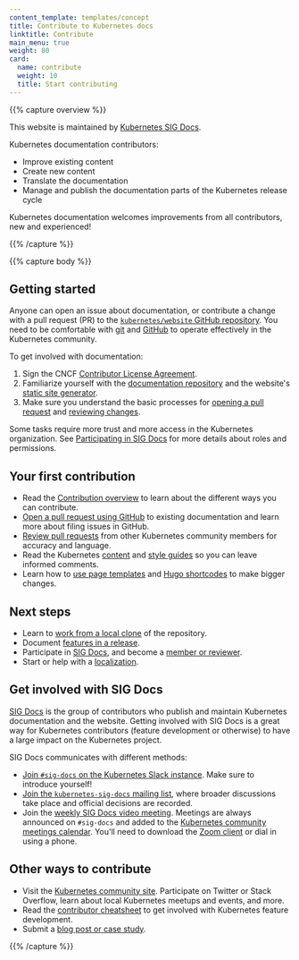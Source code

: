 ```yaml
---
content_template: templates/concept
title: Contribute to Kubernetes docs
linktitle: Contribute
main_menu: true
weight: 80
card:
  name: contribute
  weight: 10
  title: Start contributing
---
```


{{% capture overview %}}

This website is maintained by
[Kubernetes SIG Docs](/docs/contribute/#get-involved-with-sig-docs).

Kubernetes documentation contributors:

- Improve existing content
- Create new content
- Translate the documentation
- Manage and publish the documentation parts of the Kubernetes release cycle

Kubernetes documentation welcomes improvements from all contributors, new and
experienced!

{{% /capture %}}

{{% capture body %}}

## Getting started

Anyone can open an issue about documentation, or contribute a change with a pull
request (PR) to the
[`kubernetes/website` GitHub repository](https://github.com/kubernetes/website).
You need to be comfortable with [git](https://git-scm.com/) and
[GitHub](https://lab.github.com/) to operate effectively in the Kubernetes
community.

To get involved with documentation:

1. Sign the CNCF
   [Contributor License Agreement](https://github.com/kubernetes/community/blob/master/CLA.md).
2. Familiarize yourself with the
   [documentation repository](https://github.com/kubernetes/website) and the
   website's [static site generator](https://gohugo.io).
3. Make sure you understand the basic processes for
   [opening a pull request](/docs/contribute/new-content/open-a-pr/) and
   [reviewing changes](/docs/contribute/review/reviewing-prs/).

Some tasks require more trust and more access in the Kubernetes organization.
See [Participating in SIG Docs](/docs/contribute/participating/) for more
details about roles and permissions.

## Your first contribution

- Read the [Contribution overview](/docs/contribute/new-content/overview/) to
  learn about the different ways you can contribute.
- [Open a pull request using GitHub](/docs/contribute/new-content/new-content/#changes-using-github)
  to existing documentation and learn more about filing issues in GitHub.
- [Review pull requests](/docs/contribute/review/reviewing-prs/) from other
  Kubernetes community members for accuracy and language.
- Read the Kubernetes [content](/docs/contribute/style/content-guide/) and
  [style guides](/docs/contribute/style/style-guide/) so you can leave informed
  comments.
- Learn how to [use page templates](/docs/contribute/style/page-templates/) and
  [Hugo shortcodes](/docs/contribute/style/hugo-shortcodes/) to make bigger
  changes.

## Next steps

- Learn to
  [work from a local clone](/docs/contribute/new-content/new-content/#fork-the-repo)
  of the repository.
- Document [features in a release](/docs/contribute/new-content/new-features/).
- Participate in [SIG Docs](/docs/contribute/participating/), and become a
  [member or reviewer](/docs/contribute/participating/#roles-and-responsibilities).
- Start or help with a [localization](/docs/contribute/localization/).

## Get involved with SIG Docs

[SIG Docs](/docs/contribute/participating/) is the group of contributors who
publish and maintain Kubernetes documentation and the website. Getting involved
with SIG Docs is a great way for Kubernetes contributors (feature development or
otherwise) to have a large impact on the Kubernetes project.

SIG Docs communicates with different methods:

- [Join `#sig-docs` on the Kubernetes Slack instance](http://slack.k8s.io/).
  Make sure to introduce yourself!
- [Join the `kubernetes-sig-docs` mailing list](https://groups.google.com/forum/#!forum/kubernetes-sig-docs),
  where broader discussions take place and official decisions are recorded.
- Join the
  [weekly SIG Docs video meeting](https://github.com/kubernetes/community/tree/master/sig-docs).
  Meetings are always announced on `#sig-docs` and added to the
  [Kubernetes community meetings calendar](https://calendar.google.com/calendar/embed?src=cgnt364vd8s86hr2phapfjc6uk%40group.calendar.google.com&ctz=America/Los_Angeles).
  You'll need to download the [Zoom client](https://zoom.us/download) or dial in
  using a phone.

## Other ways to contribute

- Visit the [Kubernetes community site](/community/). Participate on Twitter or
  Stack Overflow, learn about local Kubernetes meetups and events, and more.
- Read the
  [contributor cheatsheet](https://github.com/kubernetes/community/tree/master/contributors/guide/contributor-cheatsheet)
  to get involved with Kubernetes feature development.
- Submit a
  [blog post or case study](/docs/contribute/new-content/blogs-case-studies/).

{{% /capture %}}
